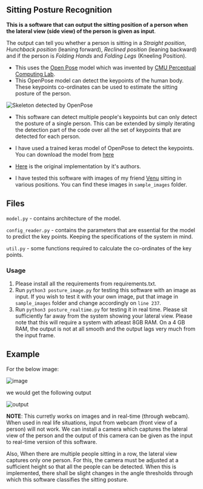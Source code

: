 ## Sitting Posture Recognition

**This is a software that can output the sitting position of a person when the lateral view (side view) of the person is given as input**. 

The output can tell you whether a person is sitting in a *Straight position*, *Hunchback position* (leaning forward), *Reclined position* (leaning backward) and if the person is *Folding Hands* and *Folding Legs* (Kneeling Position).

- This uses the [Open Pose](https://github.com/CMU-Perceptual-Computing-Lab/openpose) model which was invented by [CMU Perceptual Computing Lab](https://github.com/CMU-Perceptual-Computing-Lab/). 
- This OpenPose model can detect the keypoints of the human body. These keypoints co-ordinates can be used to estimate the sitting posture of the person.

![Skeleton detected by OpenPose](https://cdn-images-1.medium.com/max/600/1*oVTetBH6worv5grwvSFkxw.png)

- This software can detect multiple people's keypoints but can only detect the posture of a single person. This can be extended  by simply iterating the detection part of the code over all the set of keypoints that are detected for each person.
- I have used a trained keras model of OpenPose to detect the keypoints. You can download the model from [here](https://www.dropbox.com/s/llpxd14is7gyj0z/model.h5)

- [Here](https://github.com/ZheC/Realtime_Multi-Person_Pose_Estimation) is the original implementation by it's authors.
 
- I have tested this software with images of my friend [Venu](https://github.com/vchrombie) sitting in various positions. You can find these images in `sample_images` folder.

## Files
`model.py` - contains architecture of the model.

`config_reader.py` - contains the parameters that are essential for the model to predict the key points. Keeping the specifications of the system in mind.

`util.py` - some functions required to calculate the co-ordinates of the key points.

### Usage 

1. Please install all the requirements from requirements.txt.
2. Run `python3 posture_image.py` for testing this software with an image as input. If you wish to test it with your own image, put that image in `sample_images` folder and change accordingly on `line 237`. 
3. Run `python3 posture_realtime.py` for testing it in real time. Please sit sufficiently far away from the system showing your lateral view. Please note that this will require a system with atleast 8GB RAM. On a 4 GB RAM, the output is not at all smooth and the output lags very much from the input frame.

## Example

For the below image:

![image](https://github.com/nvinayvarma189/Sitting-Posture-Recognition/blob/master/sample_images/img.jpg)

we would get the following output

![output](https://github.com/nvinayvarma189/Sitting-Posture-Recognition/blob/master/output%20images/output.png)


**NOTE**: This curretly works on images and in real-time (through webcam). When used in real life situations, input from webcam (front view of a person) will not work. We can install a camera which captures the lateral view of the person and the output of this camera can be given as the input to real-time version of this software. 

Also, When there are multiple people sitting in a row, the lateral view captures only one person. For this, the camera must be adjusted at a sufficient height so that all the people can be detected. When this is implemented, there shall be slight changes in the angle thresholds through which this software classifies the sitting posture.
